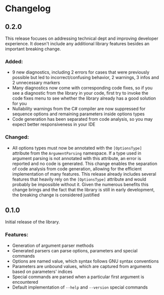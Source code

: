 # Changelog

## 0.2.0

This release focuses on addressing technical dept and improving developer experience. It doesn't include any additional library features besides an important breaking change.

### Added:
- 9 new diagnostics, including 2 errors for cases that were previously possible but led to incorrect/confusing behavior, 2 warnings, 3 infos and 2 unnecessary markers
- Many diagnostics now come with corresponding code fixes, so if you see a diagnostic from the library in your code, first try to invoke the code fixes menu to see whether the library already has a good solution for you
- Nullability warnings from the C# compiler are now suppressed for sequence options and remaining parameters inside options types
- Code generation has been separated from code analysis, so you may expect better responsiveness in your IDE

### Changed:
- All options types must now be annotated with the `[OptionsType]` attribute from the `ArgumentParsing` namespace. If a type used in argument parsing is not annotated with this attribute, an error is reported and no code is generated. This change enables the separation of code analysis from code generation, allowing for the efficient implementation of many features. This release already includes several features that heavily rely on the `[OptionsType]` attribute and would probably be impossible without it. Given the numerous benefits this change brings and the fact that the library is still in early development, the breaking change is considered justified

## 0.1.0

Initial release of the library.

### Features:
- Generation of argument parser methods
- Generated parsers can parse options, parameters and special commands
- Options are named value, which syntax follows GNU syntax conventions
- Parameters are unbound values, which are captured from arguments based on parameters' indices
- Special commands are parsed when a particular first argument is encountered
- Default implementation of `--help` and `--version` special commands
